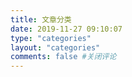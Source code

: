 ```yaml
---
title: 文章分类
date: 2019-11-27 09:10:07
type: "categories"
layout: "categories"
comments: false #关闭评论
---
```


